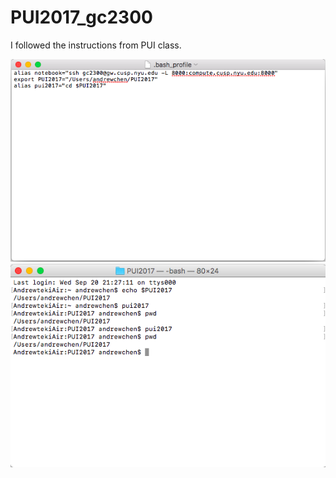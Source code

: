 # PUI2017_gc2300
I followed the instructions from PUI class.

![Alt text](screenshots/bash.png)
![Alt text](screenshots/terminal.png)
